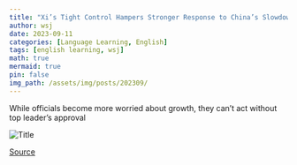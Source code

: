 ```yaml
---
title: "Xi’s Tight Control Hampers Stronger Response to China’s Slowdown"
author: wsj
date: 2023-09-11
categories: [Language Learning, English]
tags: [english learning, wsj]
math: true
mermaid: true
pin: false
img_path: /assets/img/posts/202309/
---
```


While officials become more worried about growth, they can’t act without top leader’s approval

![Title](im-849188.jpeg)




[Source](https://cn.wsj.com/articles/%E4%B9%A0%E8%BF%91%E5%B9%B3%E4%B8%A5%E6%8E%A7%E6%9D%83%E5%8A%9B-%E9%98%BB%E7%A2%8D%E4%B8%AD%E5%9B%BD%E6%9B%B4%E6%9C%89%E5%8A%9B%E5%9C%B0%E6%8F%90%E6%8C%AF%E7%BB%8F%E6%B5%8E-9af3d6db)